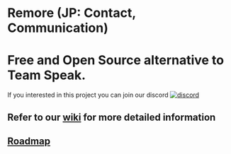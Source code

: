 # Remore (JP: Contact, Communication)

# Free and Open Source alternative to Team Speak.
If you interested in this project you can join our discord
[![discord](https://img.shields.io/badge/Discord-blue?style=for-the-badge)](https://remore.roxxel.moe/discord)
## Refer to our [wiki](https://github.com/remore-chat/remore/wiki) for more detailed information

## [Roadmap](https://GitHub.com/remore-chat/remore/issues/12)
